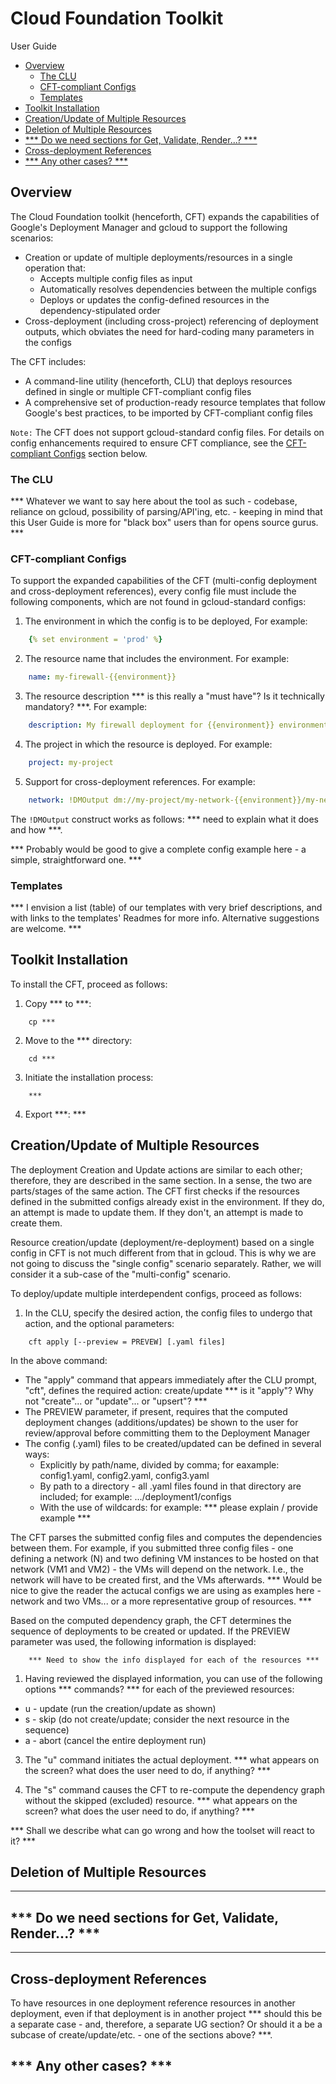 # Cloud Foundation Toolkit

User Guide
<!-- TOC -->

- [Overview](#overview)
    - [The CLU](#the-clu)
    - [CFT-compliant Configs](#cft-compliant-configs)
    - [Templates](#templates)
- [Toolkit Installation](#toolkit-installation)
- [Creation/Update of Multiple Resources](#creationupdate-of-multiple-resources)
- [Deletion of Multiple Resources](#deletion-of-multiple-resources)
- [*** Do we need sections for Get, Validate, Render...? ***](#-do-we-need-sections-for-get-validate-render-)
- [Cross-deployment References](#cross-deployment-references)
- [*** Any other cases? ***](#-any-other-cases-)

<!-- /TOC -->

## Overview

The Cloud Foundation toolkit (henceforth, CFT) expands the capabilities of Google's Deployment Manager and gcloud to support the following scenarios:

* Creation or update of multiple deployments/resources in a single operation that:
  * Accepts multiple config files as input
  * Automatically resolves dependencies between the multiple configs
  * Deploys or updates the config-defined resources in the dependency-stipulated order
* Cross-deployment (including cross-project) referencing of deployment outputs, which obviates the need for hard-coding many parameters in the configs

The CFT includes:

* A command-line utility (henceforth, CLU) that deploys resources defined in single or multiple CFT-compliant config files
* A comprehensive set of production-ready resource templates that follow Google's best practices, to be imported by CFT-compliant config files

`Note:` The CFT does not support gcloud-standard config files. For details on config enhancements required to ensure CFT compliance, see the [CFT-compliant Configs](#cft-compliant-configs) section below.

### The CLU

*** Whatever we want to say here about the tool as such - codebase, reliance on gcloud, possibility of parsing/API'ing, etc. - keeping in mind that this User Guide is more for "black box" users than for opens source gurus. ***

### CFT-compliant Configs

To support the expanded capabilities of the CFT (multi-config deployment and cross-deployment references), every config file must include the following components, which are not found in gcloud-standard configs:

1. The environment in which the config is to be deployed, For example:

```yaml
    {% set environment = 'prod' %}
```

2. The resource name that includes the environment. For example:

```yaml
    name: my-firewall-{{environment}}
```

3. The resource description *** is this really a "must have"? Is it technically mandatory? ***. For example:

```yaml
    description: My firewall deployment for {{environment}} environment
```

4. The project in which the resource is deployed. For example:

```yaml
    project: my-project
```

5. Support for cross-deployment references. For example:

```yaml
    network: !DMOutput dm://my-project/my-network-{{environment}}/my-network-prod/name
```

The `!DMOutput` construct works as follows: *** need to explain what it does and how ***.

*** Probably would be good to give a complete config example here - a simple, straightforward one. ***

### Templates

*** I envision a list (table) of our templates with very brief descriptions, and with links to the templates' Readmes for more info. Alternative suggestions are welcome. ***

## Toolkit Installation

To install the CFT, proceed as follows:

1. Copy *** to ***:

```shell
    cp ***
```

2. Move to the *** directory:

```shell
    cd ***
```

3. Initiate the installation process:

```shell
    ***
```

4. Export ***: ***

## Creation/Update of Multiple Resources

The deployment Creation and Update actions are similar to each other; therefore, they are described in the same section. In a sense, the two are parts/stages of the same action. The CFT first checks if the resources defined in the submitted configs already exist in the environment. If they do, an attempt is made to update them. If they don't, an attempt is made to create them.

Resource creation/update (deployment/re-deployment) based on a single config in CFT is not much different from that in gcloud. This is why we are not going to discuss the "single config" scenario separately. Rather, we will consider it a sub-case of the "multi-config" scenario.

To deploy/update multiple interdependent configs, proceed as follows:

1. In the CLU, specify the desired action, the config files to undergo that action, and the optional parameters:

```shell
    cft apply [--preview = PREVEW] [.yaml files]
```

In the above command:

* The "apply" command that appears immediately after the CLU prompt, "cft", defines the required action: create/update *** is it "apply"? Why not "create"... or "update"... or "upsert"? ***
* The PREVIEW parameter, if present, requires that the computed deployment changes (additions/updates) be shown to the user for review/approval before committing them to the Deployment Manager
* The config (.yaml) files to be created/updated can be defined in several ways:
  - Explicitly by path/name, divided by comma; for eaxample: config1.yaml, config2.yaml, config3.yaml
  - By path to a directory - all .yaml files found in that directory are included; for example: .../deployment1/configs
  - With the use of wildcards: for example: *** please explain / provide example ***  

The CFT parses the submitted config files and computes the dependencies between them. For example, if you submitted three config files - one defining a network (N) and two defining VM instances to be hosted on that network (VM1 and VM2) - the VMs will depend on the network. I.e., the network will have to be created first, and the VMs afterwards. *** Would be nice to give the reader the actucal configs we are using as examples here - network and two VMs... or a more representative group of resources. ***
  
Based on the computed dependency graph, the CFT determines the sequence of deployments to be created or updated. If the PREVIEW parameter was used, the following information is displayed:

  ```shell
      *** Need to show the info displayed for each of the resources ***
  ```

1. Having reviewed the displayed information, you can use of the following options *** commands? *** for each of the previewed resources:

- u - update (run the creation/update as shown)
- s - skip (do not create/update; consider the next resource in the sequence)
- a - abort (cancel the entire deployment run)

3. The "u" command initiates the actual deployment. *** what appears on the screen? what does the user need to do, if anything? ***

4. The "s" command causes the CFT to re-compute the dependency graph without the skipped (excluded) resource. *** what appears on the screen? what does the user need to do, if anything? ***

*** Shall we describe what can go wrong and how the toolset will react to it? ***

## Deletion of Multiple Resources

***

## *** Do we need sections for Get, Validate, Render...? ***

***

## Cross-deployment References

To have resources in one deployment reference resources in another deployment, even if that deployment is in another project *** should this be a separate case - and, therefore, a separate UG section? Or should it a be a subcase of create/update/etc. - one of the sections above? ***.

## *** Any other cases? ***